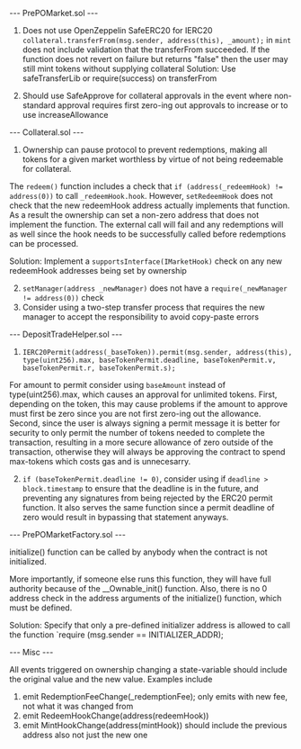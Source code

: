 --- PrePOMarket.sol ---


1. Does not use OpenZeppelin SafeERC20 for IERC20
    `collateral.transferFrom(msg.sender, address(this), _amount);` in `mint` does not include validation that the transferFrom succeeded.
    If the function does not revert on failure but returns "false" then the user may still mint tokens without supplying collateral
    Solution: Use safeTransferLib or require(success) on transferFrom

2. Should use SafeApprove for collateral approvals in the event where non-standard approval requires first zero-ing out approvals to increase or to use increaseAllowance

--- Collateral.sol ---

1. Ownership can pause protocol to prevent redemptions, making all tokens for a given market worthless by virtue of not being redeemable for collateral. 

The `redeem()` function includes a check that `if (address(_redeemHook) != address(0))` to call `_redeemHook.hook`. However, `setRedeemHook` does not check that the new redeemHook address actually implements that function. As a result the ownership can set a non-zero address that does not implement the function. The external call will fail and any redemptions will as well since the hook needs to be successfully called before redemptions can be processed. 

   Solution: Implement a `supportsInterface(IMarketHook)` check on any new redeemHook addresses being set by ownership

2. `setManager(address _newManager)` does not have a `require(_newManager != address(0))` check
3. Consider using a two-step transfer process that requires the new manager to accept the responsibility to avoid copy-paste errors

--- DepositTradeHelper.sol ---

1. `IERC20Permit(address(_baseToken)).permit(msg.sender, address(this), type(uint256).max, baseTokenPermit.deadline, baseTokenPermit.v, baseTokenPermit.r, baseTokenPermit.s);`

For amount to permit consider using `baseAmount` instead of type(uint256).max, which causes an approval for unlimited tokens. First, depending on the token, this may cause problems if the amount to approve must first be zero since you are not first zero-ing out the allowance. Second, since the user is always signing a permit message it is better for security to only permit the number of tokens needed to complete the transaction, resulting in a more secure allowance of zero outside of the transaction, otherwise they will always be approving the contract to spend max-tokens which costs gas and is unnecesarry. 

2. `if (baseTokenPermit.deadline != 0)`, consider using if `deadline > block.timestamp` to ensure that the deadline is in the future, and preventing any signatures from being rejected by the ERC20 permit function. It also serves the same function since a permit deadline of zero would result in bypassing that statement anyways.

--- PrePOMarketFactory.sol ---

initialize() function can be called by anybody when the contract is not initialized.

More importantly, if someone else runs this function, they will have full authority because of the __Ownable_init() function. Also, there is no 0 address check in the address arguments of the initialize() function, which must be defined.

Solution: Specify that only a pre-defined initializer address is allowed to call the function
`require (msg.sender == INITIALIZER_ADDR);


 --- Misc ---

All events triggered on ownership changing a state-variable should include the original value and the new value. Examples include
1. emit RedemptionFeeChange(_redemptionFee); only emits with new fee, not what it was changed from
2. emit RedeemHookChange(address(redeemHook)) 
3. emit MintHookChange(address(mintHook)) should include the previous address also not just the new one